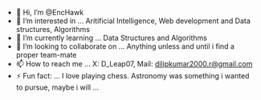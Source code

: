 - 👋 Hi, I’m @EncHawk
- 👀 I’m interested in ... Aritificial Intelligence, Web development and Data structures, Algorithms
- 🌱 I’m currently learning ... Data Structures and Algorithms
- 💞️ I’m looking to collaborate on ... Anything unless and until i find a proper team-mate
- 📫 How to reach me ... X: D_Leap07, Mail: dilipkumar2000.r@gmail.com
- ⚡ Fun fact: ... I love playing chess. Astronomy was something i wanted to pursue, maybe i will ...

